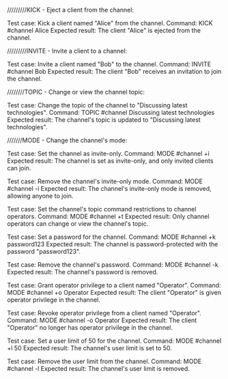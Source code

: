 /////////KICK - Eject a client from the channel:

Test case: Kick a client named "Alice" from the channel.
Command: KICK #channel Alice
Expected result: The client "Alice" is ejected from the channel.


/////////INVITE - Invite a client to a channel:

Test case: Invite a client named "Bob" to the channel.
Command: INVITE #channel Bob
Expected result: The client "Bob" receives an invitation to join the channel.


////////TOPIC - Change or view the channel topic:

Test case: Change the topic of the channel to "Discussing latest technologies".
Command: TOPIC #channel Discussing latest technologies
Expected result: The channel's topic is updated to "Discussing latest technologies".


///////MODE - Change the channel's mode:

Test case: Set the channel as invite-only.
Command: MODE #channel +i
Expected result: The channel is set as invite-only, and only invited clients can join.

Test case: Remove the channel's invite-only mode.
Command: MODE #channel -i
Expected result: The channel's invite-only mode is removed, allowing anyone to join.

Test case: Set the channel's topic command restrictions to channel operators.
Command: MODE #channel +t
Expected result: Only channel operators can change or view the channel's topic.

Test case: Set a password for the channel.
Command: MODE #channel +k password123
Expected result: The channel is password-protected with the password "password123".

Test case: Remove the channel's password.
Command: MODE #channel -k
Expected result: The channel's password is removed.

Test case: Grant operator privilege to a client named "Operator".
Command: MODE #channel +o Operator
Expected result: The client "Operator" is given operator privilege in the channel.

Test case: Revoke operator privilege from a client named "Operator".
Command: MODE #channel -o Operator
Expected result: The client "Operator" no longer has operator privilege in the channel.

Test case: Set a user limit of 50 for the channel.
Command: MODE #channel +l 50
Expected result: The channel's user limit is set to 50.

Test case: Remove the user limit from the channel.
Command: MODE #channel -l
Expected result: The channel's user limit is removed.